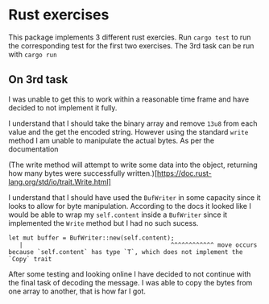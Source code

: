 # Rust exercises

This package implements 3 different rust exercies. Run `cargo test` to run the corresponding test for the first two exercises.
The 3rd task can be run with `cargo run`

## On 3rd task
I was unable to get this to work within a reasonable time frame and have decided to not implement it fully.

I understand that I should take the binary array and remove `13u8` from each value and the get the encoded string.
However using the standard `write` method I am unable to manipulate the actual bytes. As per the documentation

(The write method will attempt to write some data into the object, returning how many bytes were successfully written.)[https://doc.rust-lang.org/std/io/trait.Write.html]

I understand that I should have used the `BufWriter` in some capacity since it looks to allow for byte manipulation. According to the docs it looked like I would be able to wrap my `self.content` inside a `BufWriter` since it implemented the `Write` method but I had no such sucess.

```
let mut buffer = BufWriter::new(self.content);
   |                                         ^^^^^^^^^^^^ move occurs because `self.content` has type `T`, which does not implement the `Copy` trait
```

After some testing and looking online I have decided to not continue with the final task of decoding the message. I was able to copy the bytes from one array to another, that is how far I got.